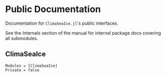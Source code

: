 # Public Documentation

Documentation for `ClimaSeaIce.jl`'s public interfaces.

See the Internals section of the manual for internal package docs covering all submodules.

## ClimaSeaIce

```@autodocs
Modules = [ClimaSeaIce]
Private = false
```

